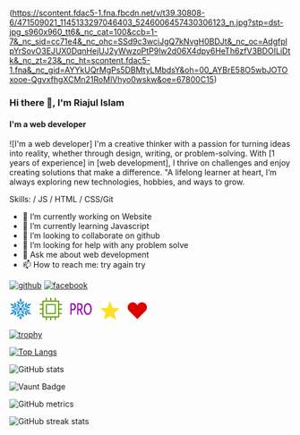 (https://scontent.fdac5-1.fna.fbcdn.net/v/t39.30808-6/471509021_1145133297046403_5246006457430306123_n.jpg?stp=dst-jpg_s960x960_tt6&_nc_cat=100&ccb=1-7&_nc_sid=cc71e4&_nc_ohc=SSd9c3wciJgQ7kNvgH0BDJt&_nc_oc=AdgfplpYrSovO3EJUX0DqnHejUJ2yWwzoPtP9lw2d06X4dpy6HeTh6zfV3BDOILiDtk&_nc_zt=23&_nc_ht=scontent.fdac5-1.fna&_nc_gid=AYYkUQrMgPs5DBMtyLMbdsY&oh=00_AYBrE58O5wbJOTOxooe-QgvxfhgXCMn21RoMlVhyo0wskw&oe=67800C15)

### Hi there 👋, I'm Riajul Islam
#### I'm a web developer
![I'm a web developer]
I'm a creative thinker with a passion for turning ideas into reality, whether through design, writing, or problem-solving.
With [1 years of experience] in [web development], I thrive on challenges and enjoy creating solutions that make a difference.
"A lifelong learner at heart, I’m always exploring new technologies, hobbies, and ways to grow.


Skills:   / JS / HTML / CSS/Git

- 🔭 I’m currently working on Website 
- 🌱 I’m currently learning Javascript 
- 👯 I’m looking to collaborate on github 
- 🤔 I’m looking for help with any problem solve 
- 💬 Ask me about web development 
- 📫 How to reach me: try again try 


[<img src='https://cdn.jsdelivr.net/npm/simple-icons@3.0.1/icons/github.svg' alt='github' height='40'>](https://github.com/rjriajul1)  [<img src='https://cdn.jsdelivr.net/npm/simple-icons@3.0.1/icons/facebook.svg' alt='facebook' height='40'>](https://www.facebook.com/riajul)  

<a href='https://archiveprogram.github.com/'><img src='https://raw.githubusercontent.com/acervenky/animated-github-badges/master/assets/acbadge.gif' width='40' height='40'></a> <a href='https://docs.github.com/en/developers'><img src='https://raw.githubusercontent.com/acervenky/animated-github-badges/master/assets/devbadge.gif' width='40' height='40'></a> <a href='https://github.com/pricing'><img src='https://raw.githubusercontent.com/acervenky/animated-github-badges/master/assets/pro.gif' width='40' height='40'></a> <a href='https://stars.github.com/'><img src='https://raw.githubusercontent.com/acervenky/animated-github-badges/master/assets/starbadge.gif' width='35' height='35'></a> <a href='https://docs.github.com/en/github/supporting-the-open-source-community-with-github-sponsors'><img src='https://raw.githubusercontent.com/acervenky/animated-github-badges/master/assets/sponsorbadge.gif' width='35' height='35'></a> 

[![trophy](https://github-profile-trophy.vercel.app/?username=rjriajul1)](https://github.com/ryo-ma/github-profile-trophy)

[![Top Langs](https://github-readme-stats.vercel.app/api/top-langs/?username=rjriajul1)](https://github.com/anuraghazra/github-readme-stats)

![GitHub stats](https://github-readme-stats.vercel.app/api?username=rjriajul1&show_icons=true&count_private=true)  

![Vaunt Badge](https://api.vaunt.dev/v1/github/entities/rjriajul1/contributions?format=svg&private=true)  

![GitHub metrics](https://metrics.lecoq.io/rjriajul1)  

![GitHub streak stats](https://streak-stats.demolab.com/?user=rjriajul1)  

